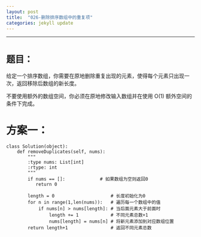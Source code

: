 ```yaml
---
layout: post
title:  "026-删除排序数组中的重复项"
categories: jekyll update
---
```

_______________________________________________________________________________
# `题目：`
给定一个排序数组，你需要在原地删除重复出现的元素，使得每个元素只出现一次，返回移除后数组的新长度。

不要使用额外的数组空间，你必须在原地修改输入数组并在使用 O(1) 额外空间的条件下完成。

# 方案一：

    class Solution(object):
        def removeDuplicates(self, nums):
            """
            :type nums: List[int]
            :rtype: int
            """
            if nums == []:             # 如果数组为空则返回0
               return 0        
        
            length = 0                     # 长度初始化为0
            for n in range(1,len(nums)):   # 遍历每一个数组中的值
                if nums[n] > nums[length]: # 当后面元素大于前面时
                    length += 1            # 不同元素总数+1
                    nums[length] = nums[n] # 将新元素添加到对应数组位置
            return length+1                # 返回不同元素总数